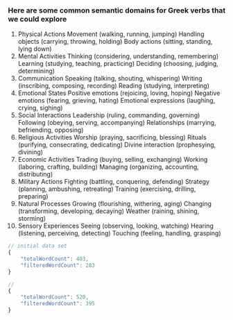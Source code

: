 ### Here are some common semantic domains for Greek verbs that we could explore

1. Physical Actions
    Movement (walking, running, jumping)
    Handling objects (carrying, throwing, holding)
    Body actions (sitting, standing, lying down)
2. Mental Activities
    Thinking (considering, understanding, remembering)
    Learning (studying, teaching, practicing)
    Deciding (choosing, judging, determining)
3. Communication
    Speaking (talking, shouting, whispering)
    Writing (inscribing, composing, recording)
    Reading (studying, interpreting)
4. Emotional States
    Positive emotions (rejoicing, loving, hoping)
    Negative emotions (fearing, grieving, hating)
    Emotional expressions (laughing, crying, sighing)
5. Social Interactions
    Leadership (ruling, commanding, governing)
    Following (obeying, serving, accompanying)
    Relationships (marrying, befriending, opposing)
6. Religious Activities
    Worship (praying, sacrificing, blessing)
    Rituals (purifying, consecrating, dedicating)
    Divine interaction (prophesying, divining)
7. Economic Activities
    Trading (buying, selling, exchanging)
    Working (laboring, crafting, building)
    Managing (organizing, accounting, distributing)
8. Military Actions
    Fighting (battling, conquering, defending)
    Strategy (planning, ambushing, retreating)
    Training (exercising, drilling, preparing)
9. Natural Processes
    Growing (flourishing, withering, aging)
    Changing (transforming, developing, decaying)
    Weather (raining, shining, storming)
10. Sensory Experiences
    Seeing (observing, looking, watching)
    Hearing (listening, perceiving, detecting)
    Touching (feeling, handling, grasping)



```js
// initial data set
{
    "totalWordCount": 403,
    "filteredWordCount": 283
}

//
{
    "totalWordCount": 520,
    "filteredWordCount": 395
}
```
